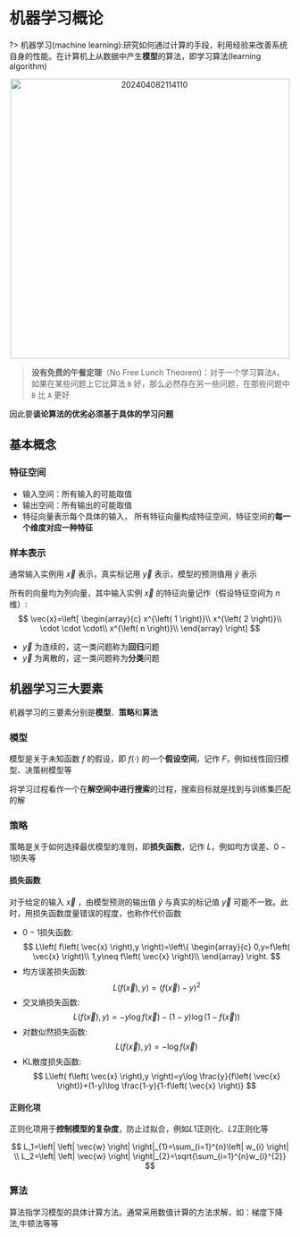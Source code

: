 # 机器学习概论

?> 机器学习(machine learning):研究如何通过计算的手段，利用经验来改善系统自身的性能。在计算机上从数据中产生**模型**的算法，即学习算法(learning algorithm)

<div style="text-align: center;"><img alt='202404082114110' src='https://cdn.jsdelivr.net/gh/weno861/image@main/img/202404082114110.png' width=500px> </div>

> **没有免费的午餐定理**（No Free Lunch Theorem)：对于一个学习算法`A`，如果在某些问题上它比算法 `B` 好，那么必然存在另一些问题，在那些问题中 `B` 比 `A` 更好

因此要**谈论算法的优劣必须基于具体的学习问题**

## 基本概念

### 特征空间

* 输入空间：所有输入的可能取值
* 输出空间：所有输出的可能取值
* 特征向量表示每个具体的输入， 所有特征向量构成特征空间，特征空间的**每一个维度对应一种特征**

### 样本表示

通常输入实例用 $\vec{x}$ 表示，真实标记用 $\vec{y}$ 表示，模型的预测值用 $\hat{y}$ 表示

所有的向量均为列向量，其中输入实例 $\vec{x}$ 的特征向量记作（假设特征空间为 $n$ 维）:
$$
\vec{x}=\left[ \begin{array}{c}
	x^{\left( 1 \right)}\\
	x^{\left( 2 \right)}\\
	\cdot \cdot \cdot\\
	x^{\left( n \right)}\\
\end{array} \right] 
$$

* $\vec{y}$ 为连续的，这一类问题称为**回归**问题
* $\vec{y}$ 为离散的，这一类问题称为**分类**问题

## 机器学习三大要素

机器学习的三要素分别是**模型**、**策略**和**算法**

### 模型

模型是关于未知函数 $f$ 的假设，即 $f\left( \cdot \right)$ 的一个**假设空间**，记作 $F$，例如线性回归模型、决策树模型等

将学习过程看作一个在**解空间中进行搜索**的过程，搜索目标就是找到与训练集匹配的解

### 策略

策略是关于如何选择最优模型的准则，即**损失函数**，记作 $L$，例如均方误差、$0-1$损失等

#### 损失函数

对于给定的输入 $\vec{x}$ ，由模型预测的输出值 $\hat{y}$ 与真实的标记值 $\vec{y}$ 可能不一致。此时，用损失函数度量错误的程度，也称作代价函数

* $0-1$损失函数:
$$
L\left( f\left( \vec{x} \right),y \right)=\left\{ \begin{array}{c}
	0,y=f\left( \vec{x} \right)\\
	1,y\neq f\left( \vec{x} \right)\\
\end{array} \right. 
$$
* 均方误差损失函数:
$$
L\left( f\left( \vec{x} \right),y \right)=\left( f\left( \vec{x} \right)-y \right)^{2} 
$$
* 交叉熵损失函数:
$$
L\left( f\left( \vec{x} \right),y \right)=-y\log f\left( \vec{x} \right)-(1-y)\log \left( 1-f\left( \vec{x} \right) \right) 
$$
* 对数似然损失函数:
$$
L\left( f\left( \vec{x} \right),y \right)=-\log f\left( \vec{x} \right) 
$$	
* KL散度损失函数:
$$
L\left( f\left( \vec{x} \right),y \right)=y\log \frac{y}{f\left( \vec{x} \right)}+(1-y)\log \frac{1-y}{1-f\left( \vec{x} \right)} 
$$

#### 正则化项

正则化项用于**控制模型的复杂度**，防止过拟合，例如$L1$正则化、$L2$正则化等

$$
L_1=\left| \left| \vec{w} \right| \right|_{1}=\sum_{i=1}^{n}\left| w_{i} \right| \\
L_2=\left| \left| \vec{w} \right| \right|_{2}=\sqrt{\sum_{i=1}^{n}w_{i}^{2}} 
$$

### 算法

算法指学习模型的具体计算方法。通常采用数值计算的方法求解，如：梯度下降法,牛顿法等等